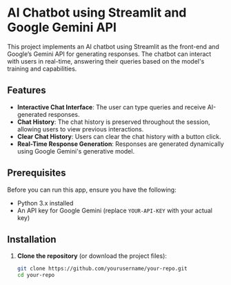 # AI Chatbot using Streamlit and Google Gemini API

This project implements an AI chatbot using Streamlit as the front-end and Google’s Gemini API for generating responses. The chatbot can interact with users in real-time, answering their queries based on the model's training and capabilities.

## Features

- **Interactive Chat Interface**: The user can type queries and receive AI-generated responses.
- **Chat History**: The chat history is preserved throughout the session, allowing users to view previous interactions.
- **Clear Chat History**: Users can clear the chat history with a button click.
- **Real-Time Response Generation**: Responses are generated dynamically using Google Gemini's generative model.

## Prerequisites

Before you can run this app, ensure you have the following:

- Python 3.x installed
- An API key for Google Gemini (replace `YOUR-API-KEY` with your actual key)

## Installation

1. **Clone the repository** (or download the project files):

   ```bash
   git clone https://github.com/yourusername/your-repo.git
   cd your-repo
